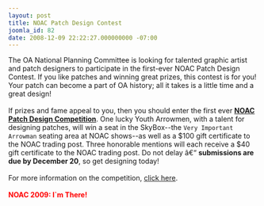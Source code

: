 ```yaml
---
layout: post
title: NOAC Patch Design Contest
joomla_id: 82
date: 2008-12-09 22:22:27.000000000 -07:00
---
```

The OA National Planning Committee is looking for talented graphic artist and patch designers to participate in the first-ever NOAC Patch Design Contest. If you like patches and winning great prizes, this contest is for you! Your patch can become a part of OA history; all it takes is a little time and a great design!
<br>
</br>
If prizes and fame appeal to you, then you should enter the first ever <b><a href=http://event.oa-bsa.org/events/n2009/arrowmen_pcontest.htm>NOAC Patch Design Competition</a></b>.  One lucky Youth Arrowmen, with a talent for designing patches, will win a seat in the SkyBox--the `Very Important Arrowman` seating area at NOAC shows--as well as a $100 gift certificate to the NOAC trading post.  Three honorable mentions will each receive a $40 gift certificate to the NOAC trading post.  Do not delay â€“ <b>submissions are due by December 20</b>, so get designing today!
<br>
</br>
For more information on the competition, <a href=http://event.oa-bsa.org/events/n2009/arrowmen_pcontest.htm>click here</a>.
<br>
</br>
<b><FONT COLOR=#FF0000>NOAC 2009: I`m There!</FONT></b>

